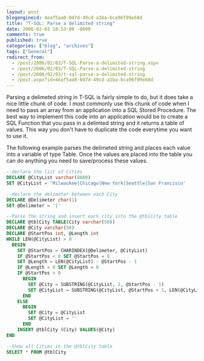 ```yaml
---
layout: post
blogengineid: 4eaf5aa0-047d-49cd-a1ba-bca96f99e68d
title: "T-SQL: Parse a delimited string"
date: 2006-02-03 10:53:00 -0600
comments: true
published: true
categories: ["blog", "archives"]
tags: ["General"]
redirect_from: 
  - /post/2006/02/03/T-SQL-Parse-a-delimited-string.aspx
  - /post/2006/02/03/T-SQL-Parse-a-delimited-string
  - /post/2006/02/03/t-sql-parse-a-delimited-string
  - /post.aspx?id=4eaf5aa0-047d-49cd-a1ba-bca96f99e68d
---
```


Parsing a delimeted string in T-SQL is fairly simple to do, but it does take a nice little chunk of code. I most commonly use this chunk of code when I need to pass an array from an application into a SQL Stored Procedure. The best way to implement this code into an application would be to create a SQL Function that you pass in a delimted string and it returns a table of values. This way you don't have to duplicate the code everytime you want to use it.

The following example parses the delimeted string and places each value into a variable of type Table. Once the values are placed into the table you can do anything you need to save/process these values.

```sql
--declare the list of Cities
DECLARE @CityList varchar(8000)
SET @CityList = 'Milwaukee|Chicago|New York|Seattle|San Francisco'

--declare the delimeter between each City
DECLARE @Delimeter char(1)
SET @Delimeter = '|'

--Parse the string and insert each city into the @tblCity table
DECLARE @tblCity TABLE(City varchar(50))
DECLARE @City varchar(50)
DECLARE @StartPos int, @Length int
WHILE LEN(@CityList) > 0
  BEGIN
    SET @StartPos = CHARINDEX(@Delimeter, @CityList)
    IF @StartPos < 0 SET @StartPos = 0
    SET @Length = LEN(@CityList) - @StartPos - 1
    IF @Length < 0 SET @Length = 0
    IF @StartPos > 0
      BEGIN
        SET @City = SUBSTRING(@CityList, 1, @StartPos - 1)
        SET @CityList = SUBSTRING(@CityList, @StartPos + 1, LEN(@CityList) - @StartPos)
      END
    ELSE
      BEGIN
        SET @City = @CityList
        SET @CityList = ''
      END
    INSERT @tblCity (City) VALUES(@City)
END

--Show all Cities in the @tblCity table
SELECT * FROM @tblCity
```